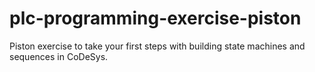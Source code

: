 # plc-programming-exercise-piston
Piston exercise to take your first steps with building state machines and sequences in CoDeSys.
